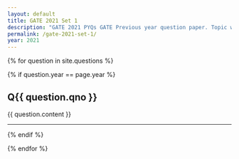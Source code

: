 ```yaml
---
layout: default
title: GATE 2021 Set 1
description: "GATE 2021 PYQs GATE Previous year question paper. Topic wise gate questions."
permalink: /gate-2021-set-1/
year: 2021
---
```


{% for question in site.questions %}

{% if question.year == page.year %}
<div class="">
<h2>Q{{ question.qno }}</h2>
{{ question.content }}
</div>
<hr>
{% endif %}

{% endfor %}